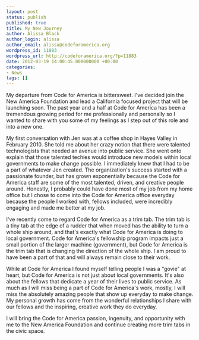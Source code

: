```yaml
---
layout: post
status: publish
published: true
title: My New Journey
author: Alissa Black
author_login: alissa
author_email: alissa@codeforamerica.org
wordpress_id: 11883
wordpress_url: http://codeforamerica.org/?p=11883
date: 2012-03-19 14:00:45.000000000 +00:00
categories:
- News
tags: []
---
```

My departure from Code for America is bittersweet. I've decided join the New America Foundation and lead a California focused project that will be launching soon. The past year and a half at Code for America has been a tremendous growing period for me professionally and personally so I wanted to share with you some of my feelings as I step out of this role and into a new one.

My first conversation with Jen was at a coffee shop in Hayes Valley in February 2010. She told me about her crazy notion that there were talented technologists that needed an avenue into public service. She went onto explain that those talented techies would introduce new models within local governments to make change possible. I immediately knew that I had to be a part of whatever Jen created. The organization's success started with a passionate founder, but has grown exponentially because the Code for America staff are some of the most talented, driven, and creative people around. Honestly, I probably could have done most of my job from my home office but I chose to come into the Code for America office everyday because the people I worked with, fellows included, were incredibly engaging and made me better at my job.

I've recently come to regard Code for America as a trim tab. The trim tab is a tiny tab at the edge of a rudder that when moved has the ability to turn a whole ship around, and that's exactly what Code for America is doing to local government. Code for America's fellowship program impacts just a small portion of the larger machine (government), but Code for America is the trim tab that is changing the direction of the whole ship. I am proud to have been a part of that and will always remain close to their work.

While at Code for America I found myself telling people I was a "govie" at heart, but Code for America is not just about local governments. It's also about the fellows that dedicate a year of their lives to public service. As much as I will miss being a part of Code for America's work, mostly, I will miss the absolutely amazing people that show up everyday to make change. My personal growth has come from the wonderful relationships I share with our fellows and the inspiring, creative work they do everyday.

I will bring the Code for America passion, ingenuity, and opportunity with me to the New America Foundation and continue creating more trim tabs in the civic space.
